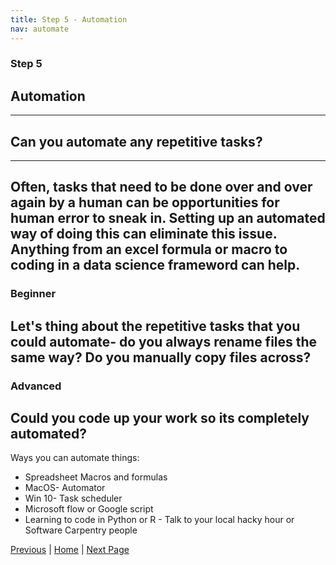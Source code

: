 ```yaml
---
title: Step 5 - Automation
nav: automate
---
```


### Step 5
## Automation
---
## Can you automate any repetitive tasks? 
---
Often, tasks that need to be done over and over again by a human can be opportunities for human error to sneak in. Setting up an automated way of doing this can eliminate this issue. Anything from an excel formula or macro to coding in a data science frameword can help.
---
### Beginner
Let's thing about the repetitive tasks that you could automate- do you always rename files the same way? Do you manually copy files across?
---
### Advanced
Could you code up your work so its completely automated? 
---
Ways you can automate things:
* Spreadsheet Macros and formulas
* MacOS- Automator
* Win 10- Task scheduler
* Microsoft flow or Google script
* Learning to code in Python or R - Talk to your local hacky hour or Software Carpentry people

[Previous](https://guereslib.github.io/Reproducible-Research-Things/Step3FolderStruct) | [Home](https://guereslib.github.io/Reproducible-Research-Things/) | [Next Page](https://guereslib.github.io/Reproducible-Research-Things/Step5Version)
